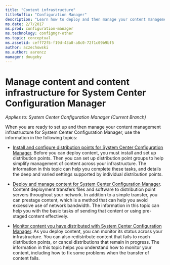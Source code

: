 ```yaml
---
title: "Content infrastructure"
titleSuffix: "Configuration Manager"
description: "Learn how to deploy and then manage your content management infrastructure for System Center Configuration Manager."
ms.date: 2/7/2017
ms.prod: configuration-manager
ms.technology: configmgr-other
ms.topic: conceptual
ms.assetid: ceff72f5-f19d-43a0-a8c0-72f1c09b9bf5
author: aczechowski
ms.author: aaroncz
manager: dougeby
---
```

# Manage content and content infrastructure for System Center Configuration Manager

*Applies to: System Center Configuration Manager (Current Branch)*

When you are ready to set up and then manage your content management infrastructure for System Center Configuration Manager, use the information in the following topics:  

-   [Install and configure distribution points for System Center Configuration Manager](../../../../core/servers/deploy/configure/install-and-configure-distribution-points.md). Before you can deploy content, you must install and set up distribution points. Then you can set up distribution point groups to help simplify management of content across your infrastructure. The information in this topic can help you complete these tasks, and details the deep and varied settings supported by individual distribution points.  

-   [Deploy and manage content for System Center Configuration Manager](../../../../core/servers/deploy/configure/deploy-and-manage-content.md). Content deployment transfers files and software to distribution point servers throughout your network. In addition to a simple transfer, you can prestage content, which is a method that can help you avoid excessive use of network bandwidth. The information in this topic can help you with the basic tasks of sending that content or using pre-staged content effectively.  

-   [Monitor content you have distributed with System Center Configuration Manager](../../../../core/servers/deploy/configure/monitor-content-you-have-distributed.md). As you deploy content, you can monitor its status across your infrastructure. You can also redistribute content that fails to reach distribution points, or cancel distributions that remain in progress. The information in this topic helps you understand how to monitor your content, including how to fix some problems when the transfer of content fails.  
